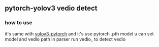 ## pytorch-yolov3 vedio detect
### how to use
it's same with [yolov3-pytorch](https://github.com/eriklindernoren/PyTorch-YOLOv3)
and it's use pytorch .pth model
u can set model and vedio path in parser
run vedio_ to detect vedio
